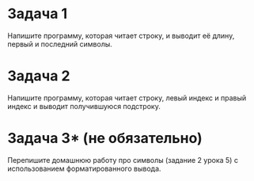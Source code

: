 # Задача 1

Напишите программу, которая читает строку, и выводит её длину, первый и последний символы.

# Задача 2

Напишите программу, которая читает строку, левый индекс и правый индекс и выводит получившуюся подстроку.

# Задача 3* (не обязательно)

Перепишите домашнюю работу про символы (задание 2 урока 5) с использованием форматированного вывода.
